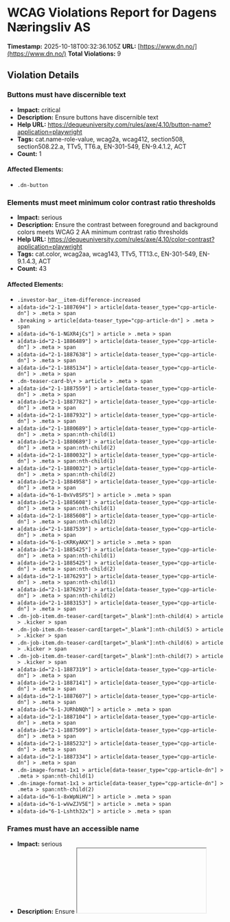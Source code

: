 # WCAG Violations Report for Dagens Næringsliv AS

**Timestamp:** 2025-10-18T00:32:36.105Z
**URL:** [https://www.dn.no/](https://www.dn.no/)
**Total Violations:** 9

## Violation Details

### Buttons must have discernible text

- **Impact:** critical
- **Description:** Ensure buttons have discernible text
- **Help URL:** https://dequeuniversity.com/rules/axe/4.10/button-name?application=playwright
- **Tags:** cat.name-role-value, wcag2a, wcag412, section508, section508.22.a, TTv5, TT6.a, EN-301-549, EN-9.4.1.2, ACT
- **Count:** 1

#### Affected Elements:

- `.dn-button`

### Elements must meet minimum color contrast ratio thresholds

- **Impact:** serious
- **Description:** Ensure the contrast between foreground and background colors meets WCAG 2 AA minimum contrast ratio thresholds
- **Help URL:** https://dequeuniversity.com/rules/axe/4.10/color-contrast?application=playwright
- **Tags:** cat.color, wcag2aa, wcag143, TTv5, TT13.c, EN-301-549, EN-9.1.4.3, ACT
- **Count:** 43

#### Affected Elements:

- `.investor-bar__item-difference-increased`
- `a[data-id="2-1-1887694"] > article[data-teaser_type="cpp-article-dn"] > .meta > span`
- `.breaking > article[data-teaser_type="cpp-article-dn"] > .meta > span`
- `a[data-id="6-1-NGXR4jCs"] > article > .meta > span`
- `a[data-id="2-1-1886489"] > article[data-teaser_type="cpp-article-dn"] > .meta > span`
- `a[data-id="2-1-1887638"] > article[data-teaser_type="cpp-article-dn"] > .meta > span`
- `a[data-id="2-1-1885134"] > article[data-teaser_type="cpp-article-dn"] > .meta > span`
- `.dn-teaser-card-b\+ > article > .meta > span`
- `a[data-id="2-1-1887559"] > article[data-teaser_type="cpp-article-dn"] > .meta > span`
- `a[data-id="2-1-1887782"] > article[data-teaser_type="cpp-article-dn"] > .meta > span`
- `a[data-id="2-1-1887932"] > article[data-teaser_type="cpp-article-dn"] > .meta > span`
- `a[data-id="2-1-1880689"] > article[data-teaser_type="cpp-article-dn"] > .meta > span:nth-child(1)`
- `a[data-id="2-1-1880689"] > article[data-teaser_type="cpp-article-dn"] > .meta > span:nth-child(2)`
- `a[data-id="2-1-1880032"] > article[data-teaser_type="cpp-article-dn"] > .meta > span:nth-child(1)`
- `a[data-id="2-1-1880032"] > article[data-teaser_type="cpp-article-dn"] > .meta > span:nth-child(2)`
- `a[data-id="2-1-1884958"] > article[data-teaser_type="cpp-article-dn"] > .meta > span`
- `a[data-id="6-1-0xVv8SFS"] > article > .meta > span`
- `a[data-id="2-1-1885608"] > article[data-teaser_type="cpp-article-dn"] > .meta > span:nth-child(1)`
- `a[data-id="2-1-1885608"] > article[data-teaser_type="cpp-article-dn"] > .meta > span:nth-child(2)`
- `a[data-id="2-1-1887539"] > article[data-teaser_type="cpp-article-dn"] > .meta > span`
- `a[data-id="6-1-cKRKyAKX"] > article > .meta > span`
- `a[data-id="2-1-1885425"] > article[data-teaser_type="cpp-article-dn"] > .meta > span:nth-child(1)`
- `a[data-id="2-1-1885425"] > article[data-teaser_type="cpp-article-dn"] > .meta > span:nth-child(2)`
- `a[data-id="2-1-1876293"] > article[data-teaser_type="cpp-article-dn"] > .meta > span:nth-child(1)`
- `a[data-id="2-1-1876293"] > article[data-teaser_type="cpp-article-dn"] > .meta > span:nth-child(2)`
- `a[data-id="2-1-1883153"] > article[data-teaser_type="cpp-article-dn"] > .meta > span`
- `.dn-job-item.dn-teaser-card[target="_blank"]:nth-child(4) > article > .kicker > span`
- `.dn-job-item.dn-teaser-card[target="_blank"]:nth-child(5) > article > .kicker > span`
- `.dn-job-item.dn-teaser-card[target="_blank"]:nth-child(6) > article > .kicker > span`
- `.dn-job-item.dn-teaser-card[target="_blank"]:nth-child(7) > article > .kicker > span`
- `a[data-id="2-1-1887319"] > article[data-teaser_type="cpp-article-dn"] > .meta > span`
- `a[data-id="2-1-1887141"] > article[data-teaser_type="cpp-article-dn"] > .meta > span`
- `a[data-id="2-1-1887607"] > article[data-teaser_type="cpp-article-dn"] > .meta > span`
- `a[data-id="6-1-JURhbNQh"] > article > .meta > span`
- `a[data-id="2-1-1887104"] > article[data-teaser_type="cpp-article-dn"] > .meta > span`
- `a[data-id="2-1-1887509"] > article[data-teaser_type="cpp-article-dn"] > .meta > span`
- `a[data-id="2-1-1885232"] > article[data-teaser_type="cpp-article-dn"] > .meta > span`
- `a[data-id="2-1-1887334"] > article[data-teaser_type="cpp-article-dn"] > .meta > span`
- `.dn-image-format-1x1 > article[data-teaser_type="cpp-article-dn"] > .meta > span:nth-child(1)`
- `.dn-image-format-1x1 > article[data-teaser_type="cpp-article-dn"] > .meta > span:nth-child(2)`
- `a[data-id="6-1-8xWpNiHV"] > article > .meta > span`
- `a[data-id="6-1-wVwZJV5E"] > article > .meta > span`
- `a[data-id="6-1-Lshth32x"] > article > .meta > span`

### Frames must have an accessible name

- **Impact:** serious
- **Description:** Ensure <iframe> and <frame> elements have an accessible name
- **Help URL:** https://dequeuniversity.com/rules/axe/4.10/frame-title?application=playwright
- **Tags:** cat.text-alternatives, wcag2a, wcag412, section508, section508.22.i, TTv5, TT12.d, EN-301-549, EN-9.4.1.2
- **Count:** 1

#### Affected Elements:

- `iframe[seamless=""]`

### Images must have alternative text

- **Impact:** critical
- **Description:** Ensure <img> elements have alternative text or a role of none or presentation
- **Help URL:** https://dequeuniversity.com/rules/axe/4.10/image-alt?application=playwright
- **Tags:** cat.text-alternatives, wcag2a, wcag111, section508, section508.22.a, TTv5, TT7.a, TT7.b, EN-301-549, EN-9.1.1.1, ACT
- **Count:** 4

#### Affected Elements:

- `iframe[seamless=""], a[data-id="kLFE0afY"] > figure > img`
- `iframe[seamless=""], a[data-id="3Uol2z6u"] > figure > img`
- `iframe[seamless=""], a[data-id="q1rbDibx"] > figure > img`
- `iframe[seamless=""], a[data-id="1UGDSGGz"] > figure > img`

### Contentinfo landmark should not be contained in another landmark

- **Impact:** moderate
- **Description:** Ensure the contentinfo landmark is at top level
- **Help URL:** https://dequeuniversity.com/rules/axe/4.10/landmark-contentinfo-is-top-level?application=playwright
- **Tags:** cat.semantics, best-practice
- **Count:** 1

#### Affected Elements:

- `.dn-footer-copyright`

### Document should not have more than one contentinfo landmark

- **Impact:** moderate
- **Description:** Ensure the document has at most one contentinfo landmark
- **Help URL:** https://dequeuniversity.com/rules/axe/4.10/landmark-no-duplicate-contentinfo?application=playwright
- **Tags:** cat.semantics, best-practice
- **Count:** 1

#### Affected Elements:

- `.dn-footer`

### Landmarks should have a unique role or role/label/title (i.e. accessible name) combination

- **Impact:** moderate
- **Description:** Ensure landmarks are unique
- **Help URL:** https://dequeuniversity.com/rules/axe/4.10/landmark-unique?application=playwright
- **Tags:** cat.semantics, best-practice
- **Count:** 1

#### Affected Elements:

- `.dn-footer`

### Links must have discernible text

- **Impact:** serious
- **Description:** Ensure links have discernible text
- **Help URL:** https://dequeuniversity.com/rules/axe/4.10/link-name?application=playwright
- **Tags:** cat.name-role-value, wcag2a, wcag244, wcag412, section508, section508.22.a, TTv5, TT6.a, EN-301-549, EN-9.2.4.4, EN-9.4.1.2, ACT
- **Count:** 3

#### Affected Elements:

- `.router-link-active`
- `.button[data-v-86b57d8d=""]:nth-child(3) > a[href$="investor"][data-v-86b57d8d=""]`
- `.dn-link[href$="dngroup.com/"][rel="noopener"]`

### All page content should be contained by landmarks

- **Impact:** moderate
- **Description:** Ensure all page content is contained by landmarks
- **Help URL:** https://dequeuniversity.com/rules/axe/4.10/region?application=playwright
- **Tags:** cat.keyboard, best-practice
- **Count:** 99

#### Affected Elements:

- `a[href$="investor"][data-v-86b57d8d=""] > span[data-v-86b57d8d=""]`
- `.item-decreased.item[data-v-86b57d8d=""]:nth-child(1) > .item-holder[data-v-86b57d8d=""]`
- `.item-decreased.item[data-v-86b57d8d=""]:nth-child(1) > .item-difference-holder-decreased.item-difference-holder[data-v-86b57d8d=""] > .item-difference-decreased.item-difference.item-percentage`
- `.item-increased > .item-holder[data-v-86b57d8d=""]`
- `.investor-bar__item-difference-increased`
- `.item-decreased.item[data-v-86b57d8d=""]:nth-child(3) > .item-holder[data-v-86b57d8d=""]`
- `.item-decreased.item[data-v-86b57d8d=""]:nth-child(3) > .item-difference-holder-decreased.item-difference-holder[data-v-86b57d8d=""] > .item-difference-decreased.item-difference.item-percentage`
- `.item-decreased.item[data-v-86b57d8d=""]:nth-child(4) > .item-holder[data-v-86b57d8d=""]`
- `.item-decreased.item[data-v-86b57d8d=""]:nth-child(4) > .item-difference-holder-decreased.item-difference-holder[data-v-86b57d8d=""] > .item-difference-decreased.item-difference.item-percentage`
- `.item-decreased.item[data-v-86b57d8d=""]:nth-child(5) > .item-holder[data-v-86b57d8d=""]`
- `.item-decreased.item[data-v-86b57d8d=""]:nth-child(5) > .item-difference-holder-decreased.item-difference-holder[data-v-86b57d8d=""] > .item-difference-decreased.item-difference.item-percentage`
- `.dn-edition-collection-top > .layout-b.dn-grid-layout[data-list=""]`
- `.dn-group:nth-child(3) > .layout-abb.dn-grid-layout[data-list=""]`
- `a[data-id="6-1-NGXR4jCs"] > article > .dn-card_assets > .default[data-load="eager"][type="picture"]`
- `a[data-id="6-1-NGXR4jCs"] > article > .dn-headline--subhead.title[data-v-6d246014=""]`
- `a[data-id="6-1-NGXR4jCs"] > article > .meta`
- `a[data-id="6-1-NGXR4jCs"] > article > .badge > span`
- `.dn-group:nth-child(5)`
- `.dn-group:nth-child(6) > .layout-bba.dn-grid-layout[data-list=""]`
- `.dn-teaser-card-b\+ > article > .dn-card_assets > .default[type="picture"][data-load="lazy"]`
- `.dn-teaser-card-b\+ > article > .kicker`
- `.dn-teaser-card-b\+ > article > .dn-headline--subhead.title[data-v-6d246014=""]`
- `.dn-teaser-card-b\+ > article > .meta`
- `.dn-teaser-card-b\+ > article > .badge > span`
- `a[data-id="2-1-1887559"]`
- `a[data-id="2-1-1887782"]`
- `a[data-id="2-1-1887202"] > article[data-teaser_type="cpp-article-dn"] > .dn-card_assets`
- `a[data-id="2-1-1887202"] > article[data-teaser_type="cpp-article-dn"] > .kicker > span:nth-child(2)`
- `a[data-id="2-1-1887202"] > article[data-teaser_type="cpp-article-dn"] > .dn-headline--subhead.title[data-v-6d246014=""]`
- `a[data-id="2-1-1887202"] > article[data-teaser_type="cpp-article-dn"] > .meta`
- `.dn-group:nth-child(8) > .layout-b.dn-grid-layout[data-list=""]`
- `.brand-secondary.dn-group`
- `div[grouptype="Audience Engagement 1"] > .layout-abb.dn-grid-layout[data-list=""]`
- `a[data-id="6-1-0xVv8SFS"] > article > .dn-card_assets > .default[type="picture"][data-load="lazy"]`
- `a[data-id="6-1-0xVv8SFS"] > article > .dn-headline--subhead.title[data-v-6d246014=""]`
- `a[data-id="6-1-0xVv8SFS"] > article > .meta`
- `a[data-id="6-1-0xVv8SFS"] > article > .badge > span`
- `a[data-id="2-1-1886299"] > article[data-teaser_type="cpp-article-dn"] > .dn-card_assets`
- `a[data-id="2-1-1886299"] > article[data-teaser_type="cpp-article-dn"] > .kicker > span:nth-child(2)`
- `a[data-id="2-1-1886299"] > article[data-teaser_type="cpp-article-dn"] > .dn-headline--subhead.title[data-v-6d246014=""]`
- `a[data-id="2-1-1886299"] > article[data-teaser_type="cpp-article-dn"] > .meta`
- `a[data-id="2-1-9ruetq5l"]`
- `a[data-id="2-1-1885608"]`
- `.dn-group:nth-child(13) > .layout-b.dn-grid-layout[data-list=""]`
- `a[data-id="2-1-1887598"] > article[data-teaser_type="cpp-article-dn"] > .dn-card_assets`
- `a[data-id="2-1-1887598"] > article[data-teaser_type="cpp-article-dn"] > .kicker > span:nth-child(2)`
- `a[data-id="2-1-1887598"] > article[data-teaser_type="cpp-article-dn"] > .dn-headline--subhead.title[data-v-6d246014=""]`
- `a[data-id="2-1-1887598"] > article[data-teaser_type="cpp-article-dn"] > .meta`
- `a[data-id="2-1-1886356"] > article[data-teaser_type="cpp-article-dn"] > .dn-card_assets`
- `a[data-id="2-1-1886356"] > article[data-teaser_type="cpp-article-dn"] > .kicker > span:nth-child(2)`
- `a[data-id="2-1-1886356"] > article[data-teaser_type="cpp-article-dn"] > .dn-headline--subhead.title[data-v-6d246014=""]`
- `a[data-id="2-1-1886356"] > article[data-teaser_type="cpp-article-dn"] > .meta`
- `a[data-id="6-1-cKRKyAKX"] > article > .dn-card_assets > .default[type="picture"][data-load="lazy"]`
- `a[data-id="6-1-cKRKyAKX"] > article > .dn-headline--subhead.title[data-v-6d246014=""]`
- `a[data-id="6-1-cKRKyAKX"] > article > .meta`
- `a[data-id="6-1-cKRKyAKX"] > article > .badge > span`
- `div[grouptype="Audience Engagement 2"] > .layout-bba.dn-grid-layout[data-list=""]`
- `a[data-id="2-1-1886115"] > article[data-teaser_type="cpp-article-dn"] > .dn-card_assets`
- `a[data-id="2-1-1886115"] > article[data-teaser_type="cpp-article-dn"] > .kicker > span:nth-child(2)`
- `a[data-id="2-1-1886115"] > article[data-teaser_type="cpp-article-dn"] > .dn-headline--subhead.title[data-v-6d246014=""]`
- `a[data-id="2-1-1886115"] > article[data-teaser_type="cpp-article-dn"] > .meta`
- `a[href$="dnjobb.no/"] > span`
- `.dn-job-button`
- `.dn-job-carousel`
- `.layout-abb.dn-grid-layout[data-list=""]:nth-child(20)`
- `a[data-id="2-1-1887335"] > article[data-teaser_type="cpp-article-dn"] > .dn-card_assets`
- `a[data-id="2-1-1887335"] > article[data-teaser_type="cpp-article-dn"] > .kicker > span:nth-child(2)`
- `a[data-id="2-1-1887335"] > article[data-teaser_type="cpp-article-dn"] > .dn-headline--subhead.title[data-v-6d246014=""]`
- `a[data-id="2-1-1887335"] > article[data-teaser_type="cpp-article-dn"] > .meta`
- `a[data-id="6-1-JURhbNQh"] > article > .dn-card_assets > .default[type="picture"][data-load="lazy"]`
- `a[data-id="6-1-JURhbNQh"] > article > .dn-headline--subhead.title[data-v-6d246014=""]`
- `a[data-id="6-1-JURhbNQh"] > article > .meta`
- `a[data-id="6-1-JURhbNQh"] > article > .badge > span`
- `a[data-id="2-1-1887373"]`
- `a[data-id="2-1-1887104"]`
- `a[data-id="2-1-1887509"]`
- `a[data-id="2-1-1886337"] > article[data-teaser_type="cpp-article-dn"] > .dn-card_assets`
- `a[data-id="2-1-1886337"] > article[data-teaser_type="cpp-article-dn"] > .kicker > span:nth-child(2)`
- `a[data-id="2-1-1886337"] > article[data-teaser_type="cpp-article-dn"] > .dn-headline--subhead.title[data-v-6d246014=""]`
- `a[data-id="2-1-1886337"] > article[data-teaser_type="cpp-article-dn"] > .meta`
- `.dn-edition-collection-top > .layout-bb.dn-grid-layout[data-list=""]`
- `.dn-image-format-1x1`
- `a[data-id="2-1-1885636"] > article[data-teaser_type="cpp-article-dn"] > .dn-card_assets`
- `a[data-id="2-1-1885636"] > article[data-teaser_type="cpp-article-dn"] > .kicker > span:nth-child(2)`
- `a[data-id="2-1-1885636"] > article[data-teaser_type="cpp-article-dn"] > .dn-headline--subhead.title[data-v-6d246014=""]`
- `a[data-id="2-1-1885636"] > article[data-teaser_type="cpp-article-dn"] > .meta`
- `a[data-id="2-1-1884884"]`
- `a[data-id="6-1-8xWpNiHV"] > article > .dn-card_assets > .default[type="picture"][data-load="lazy"]`
- `a[data-id="6-1-8xWpNiHV"] > article > .dn-headline--subhead.title[data-v-6d246014=""]`
- `a[data-id="6-1-8xWpNiHV"] > article > .meta`
- `a[data-id="6-1-8xWpNiHV"] > article > .badge > span`
- `a[data-id="6-1-wVwZJV5E"] > article > .dn-card_assets > .default[type="picture"][data-load="lazy"]`
- `a[data-id="6-1-wVwZJV5E"] > article > .dn-headline--subhead.title[data-v-6d246014=""]`
- `a[data-id="6-1-wVwZJV5E"] > article > .meta`
- `a[data-id="6-1-wVwZJV5E"] > article > .badge > span`
- `a[data-id="6-1-Lshth32x"] > article > .dn-card_assets > .default[type="picture"][data-load="lazy"]`
- `a[data-id="6-1-Lshth32x"] > article > .dn-headline--subhead.title[data-v-6d246014=""]`
- `a[data-id="6-1-Lshth32x"] > article > .meta`
- `a[data-id="6-1-Lshth32x"] > article > .badge > span`
